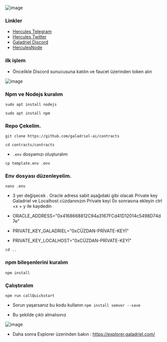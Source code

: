 ![image](https://github.com/HerculesNode/Galadriel-deploy/assets/101635385/6745e666-1807-4348-af32-187eddb3db46)


### Linkler
 * [Hercules Telegram](https://t.me/HerculesNode)
 * [Hercules Twitter](https://twitter.com/Herculesnode)
 * [Galadriel Discord](https://discord.gg/galadriel)
 * [HerculesNode](https://herculesnode.xyz)


### ilk işlem

- Öncelikle Discord sunucusuna katılın ve faucet üzerinden token alın

![image](https://github.com/HerculesNode/Galadriel-deploy/assets/101635385/f21999c0-f7b1-4f71-8b02-a6b5b3a78f0a)


### Npm ve Nodejs kuralım

```shell
sudo apt install nodejs
```

```shell
sudo apt install npm
```

### Repo Çekelim.

```shell
git clone https://github.com/galadriel-ai/contracts
```

```shell
cd contracts/contracts
```

- `.env` dosyamızı oluşturalım

```shell
cp template.env .env
```

### Env dosyası düzenleyelim.

```shell
nano .env
```
- 3 yer değişecek . Oracle adress sabit aşağıdaki gibi olacak Private key Galadriel ve Localhost cüzdanınızın Private keyi 0x sonrasına ekleyin ctrl +x + y ile kaydedin

- ORACLE_ADDRESS="0x4168668812C94a3167FCd41D12014c5498D74d7e"
- PRIVATE_KEY_GALADRIEL="0xCÜZDAN-PRİVATE-KEYİ"
- PRIVATE_KEY_LOCALHOST="0xCÜZDAN-PRİVATE-KEYİ"

```shell
cd ..
```

### npm bileşenlerini kuralım

```shell
npm install
```

### Çalıştıralım

```shell
npm run callQuickstart
```

- Sorun yaşarsanız bu kodu kullanın `npm install semver --save`

- Bu şekilde çıktı almalısınız 

![image](https://github.com/HerculesNode/Galadriel-deploy/assets/101635385/d1bccc2f-c871-436c-8391-98a643f754ee)


- Daha sonra Explorer üzerinden bakın :
https://explorer.galadriel.com/



